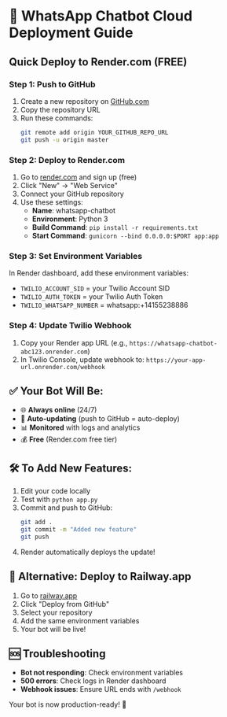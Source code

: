 # 🚀 WhatsApp Chatbot Cloud Deployment Guide

## Quick Deploy to Render.com (FREE)

### Step 1: Push to GitHub
1. Create a new repository on [GitHub.com](https://github.com)
2. Copy the repository URL
3. Run these commands:
   ```bash
   git remote add origin YOUR_GITHUB_REPO_URL
   git push -u origin master
   ```

### Step 2: Deploy to Render.com
1. Go to [render.com](https://render.com) and sign up (free)
2. Click "New" → "Web Service"
3. Connect your GitHub repository
4. Use these settings:
   - **Name**: whatsapp-chatbot
   - **Environment**: Python 3
   - **Build Command**: `pip install -r requirements.txt`
   - **Start Command**: `gunicorn --bind 0.0.0.0:$PORT app:app`

### Step 3: Set Environment Variables
In Render dashboard, add these environment variables:
- `TWILIO_ACCOUNT_SID` = your Twilio Account SID
- `TWILIO_AUTH_TOKEN` = your Twilio Auth Token
- `TWILIO_WHATSAPP_NUMBER` = whatsapp:+14155238886

### Step 4: Update Twilio Webhook
1. Copy your Render app URL (e.g., `https://whatsapp-chatbot-abc123.onrender.com`)
2. In Twilio Console, update webhook to: `https://your-app-url.onrender.com/webhook`

## ✅ Your Bot Will Be:
- 🌐 **Always online** (24/7)
- 🔄 **Auto-updating** (push to GitHub = auto-deploy)
- 📊 **Monitored** with logs and analytics
- 💰 **Free** (Render.com free tier)

## 🛠️ To Add New Features:
1. Edit your code locally
2. Test with `python app.py`
3. Commit and push to GitHub:
   ```bash
   git add .
   git commit -m "Added new feature"
   git push
   ```
4. Render automatically deploys the update!

## 📁 Alternative: Deploy to Railway.app
1. Go to [railway.app](https://railway.app)
2. Click "Deploy from GitHub"
3. Select your repository
4. Add the same environment variables
5. Your bot will be live!

## 🆘 Troubleshooting
- **Bot not responding**: Check environment variables
- **500 errors**: Check logs in Render dashboard
- **Webhook issues**: Ensure URL ends with `/webhook`

Your bot is now production-ready! 🎉
